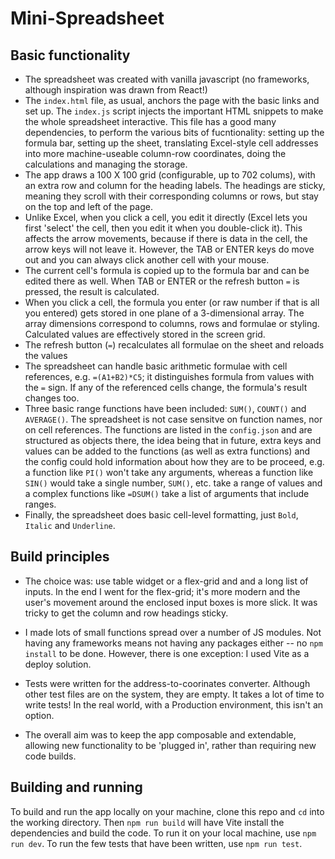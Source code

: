 # Mini-Spreadsheet

## Basic functionality

- The spreadsheet was created with vanilla javascript (no frameworks, although
inspiration was drawn from React!)
- The `index.html` file, as usual, anchors the page with the basic links and set up. The `index.js` script injects the important HTML snippets to make the whole spreadsheet interactive. This file has a good many dependencies, to perform the various bits of fucntionality: setting up the formula bar, setting up the sheet, translating Excel-style cell addresses into more machine-useable column-row coordinates, doing the calculations and managing the storage.
- The app draws a 100 X 100 grid (configurable, up to 702 colums), with an extra row and column for the heading labels. The headings are sticky, meaning they scroll with their corresponding columns or rows, but stay on the top and left of the page.
- Unlike Excel, when you click a cell, you edit it directly (Excel lets you first 'select' the cell, then you edit it when you double-click it). This affects the arrow movements, because if there is data in the cell, the arrow keys will not leave it. However, the TAB or ENTER keys do move out and you can always click another cell with your mouse.
- The current cell's formula is copied up to the formula bar and can be edited there as well. When TAB or ENTER or the refresh button ` = ` is pressed, the result is calculated.
- When you click a cell, the formula you enter (or raw number if that is all you entered) gets stored in one plane of a 3-dimensional array. The array dimensions correspond to columns, rows and formulae or styling. Calculated values are effectively stored in the screen grid.
- The refresh button (` = `) recalculates all formulae on the sheet and reloads the values
- The spreadsheet can handle basic arithmetic formulae with cell references, e.g. `=(A1+B2)*C5`; it distinguishes formula from values with the `=` sign. If any of the referenced cells change, the formula's result changes too.
- Three basic range functions have been included: `SUM()`, `COUNT()` and `AVERAGE()`. The spreadsheet is not case sensitve on function names, nor on cell references. The functions are listed in the `config.json` and are structured as objects there, the idea being that in future, extra keys and values can be added to the functions (as well as extra functions) and the config could hold information about how they are to be proceed, e.g. a function like `PI()` won't take any arguments, whereas a function like `SIN()` would take a single number, `SUM()`, etc. take a range of values and a complex functions like `=DSUM()` take a list of arguments that include ranges.
- Finally, the spreadsheet does basic cell-level formatting, just `Bold`, `Italic` and `Underline`.

## Build principles

- The choice was: use table widget or a flex-grid and and a long list of inputs. In the end I went for the flex-grid; it's more modern and the user's movement around the enclosed input boxes is more slick. It was tricky to get the column and row headings sticky.
- I made lots of small functions spread over a number of JS modules. Not having any frameworks means not having any packages either -- no `npm install` to be done. However, there is one exception: I used Vite as a deploy solution.

- Tests were written for the address-to-coorinates converter. Although other test files are on the system, they are empty. It takes a lot of time to write tests! In the real world, with a Production environment, this isn't an option.

- The overall aim was to keep the app composable and extendable, allowing new functionality to be 'plugged in', rather than requiring new code builds.

## Building and running

To build and run the app locally on your machine, clone this repo and `cd` into the working directory. Then `npm run build` will have Vite install the dependencies and build the code. To run it on your local machine, use `npm run dev`. To run the few tests that have been written, use `npm run test`.
